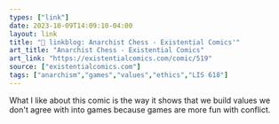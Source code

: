 ```yaml
---
types: ["link"]
date: 2023-10-09T14:09:10-04:00
layout: link
title: "🔗 linkblog: Anarchist Chess - Existential Comics'"
art_title: "Anarchist Chess - Existential Comics"
art_link: "https://existentialcomics.com/comic/519"
source: ["existentialcomics.com"]
tags: ["anarchism","games","values","ethics","LIS 618"]
---
```

What I like about this comic is the way it shows that we build values we don't agree with into games because games are more
fun with conflict.

